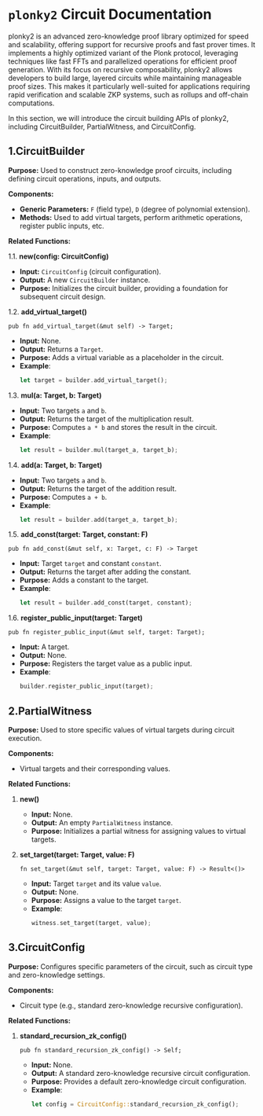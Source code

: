 # `plonky2` Circuit Documentation

plonky2 is an advanced zero-knowledge proof library optimized for speed and scalability, offering support for recursive proofs and fast prover times. It implements a highly optimized variant of the Plonk protocol, leveraging techniques like fast FFTs and parallelized operations for efficient proof generation. With its focus on recursive composability, plonky2 allows developers to build large, layered circuits while maintaining manageable proof sizes. This makes it particularly well-suited for applications requiring rapid verification and scalable ZKP systems, such as rollups and off-chain computations.

In this section, we will introduce the circuit building APIs of plonky2, including CircuitBuilder, PartialWitness, and CircuitConfig.

## 1.CircuitBuilder

**Purpose:** Used to construct zero-knowledge proof circuits, including defining circuit operations, inputs, and outputs.

**Components:**
- **Generic Parameters:** `F` (field type), `D` (degree of polynomial extension).
- **Methods:** Used to add virtual targets, perform arithmetic operations, register public inputs, etc.

**Related Functions:**  

1.1. **new(config: CircuitConfig)**
   - **Input:** `CircuitConfig` (circuit configuration).
   - **Output:** A new `CircuitBuilder` instance.
   - **Purpose:** Initializes the circuit builder, providing a foundation for subsequent circuit design.

1.2. **add_virtual_target()**
   ```
   pub fn add_virtual_target(&mut self) -> Target;
   ```
   - **Input:** None.
   - **Output:** Returns a `Target`.
   - **Purpose:** Adds a virtual variable as a placeholder in the circuit.
   - **Example**:
      ```rust
      let target = builder.add_virtual_target();
      ```

1.3. **mul(a: Target, b: Target)**
   - **Input:** Two targets `a` and `b`.
   - **Output:** Returns the target of the multiplication result.
   - **Purpose:** Computes `a * b` and stores the result in the circuit.
   - **Example**:
      ```rust
      let result = builder.mul(target_a, target_b);
      ```

1.4. **add(a: Target, b: Target)**
   - **Input:** Two targets `a` and `b`.
   - **Output:** Returns the target of the addition result.
   - **Purpose:** Computes `a + b`.
   - **Example**:
      ```rust
      let result = builder.add(target_a, target_b);
      ```

1.5. **add_const(target: Target, constant: F)**
   ```
   pub fn add_const(&mut self, x: Target, c: F) -> Target
   ```
   - **Input:** Target `target` and constant `constant`.
   - **Output:** Returns the target after adding the constant.
   - **Purpose:** Adds a constant to the target.
   - **Example**:
      ```rust
      let result = builder.add_const(target, constant);
      ```

1.6. **register_public_input(target: Target)**
   ```
   pub fn register_public_input(&mut self, target: Target);
   ```
   - **Input:** A target.
   - **Output:** None.
   - **Purpose:** Registers the target value as a public input.
   - **Example**:
      ```rust
      builder.register_public_input(target);
      ```

## 2.PartialWitness

**Purpose:** Used to store specific values of virtual targets during circuit execution.

**Components:**
- Virtual targets and their corresponding values.

**Related Functions:**

1. **new()**
   - **Input:** None.
   - **Output:** An empty `PartialWitness` instance.
   - **Purpose:** Initializes a partial witness for assigning values to virtual targets.

2. **set_target(target: Target, value: F)**
   ```
   fn set_target(&mut self, target: Target, value: F) -> Result<()>
   ```
   - **Input:** Target `target` and its value `value`.
   - **Output:** None.
   - **Purpose:** Assigns a value to the target `target`.
   - **Example**:
      ```rust
      witness.set_target(target, value);
      ```

## 3.CircuitConfig

**Purpose:** Configures specific parameters of the circuit, such as circuit type and zero-knowledge settings.

**Components:**
- Circuit type (e.g., standard zero-knowledge recursive configuration).

**Related Functions:**

1. **standard_recursion_zk_config()**
   ```
   pub fn standard_recursion_zk_config() -> Self;
   ```
   - **Input:** None.
   - **Output:** A standard zero-knowledge recursive circuit configuration.
   - **Purpose:** Provides a default zero-knowledge circuit configuration.
   - **Example**:
      ```rust
      let config = CircuitConfig::standard_recursion_zk_config();
      ```